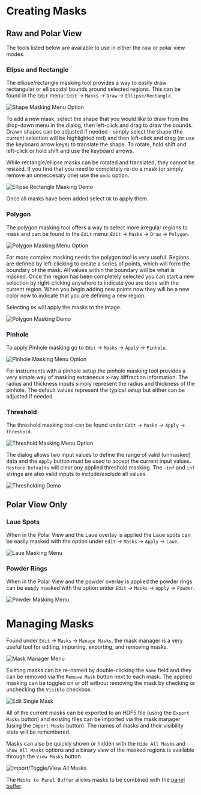 # Creating Masks

## Raw and Polar View

The tools listed below are available to use in either the raw or polar view modes.

### Elipse and Rectangle
The ellipse/rectangle masking tool provides a way to easily draw rectangular or ellipsoidal bounds around selected regions. This can be found in the `Edit` menu: `Edit` -> `Masks` -> `Draw` -> `Ellipse/Rectangle`.

![Shape Masking Menu Option](img/ellipse_rectangle_menu.png)

To add a new mask, select the shape that you would like to draw from the drop-down menu in the dialog, then left-click and drag to draw the bounds. Drawn shapes can be adjusted if needed - simply select the shape (the current selection will be highlighted red) and then left-click and drag (or use the keyboard arrow keys) to translate the shape. To rotate, hold shift and left-click or hold shift and use the keyboard arrows.

While rectangle/ellipse masks can be rotated and translated, they cannot be resized. If you find that you need to completely re-do a mask (or simply remove an unneccesary one) use the `undo` option.

![Ellipse Rectangle Masking Demo](img/ellipse_rectangle.gif)

Once all masks have been added select `OK` to apply them.

### Polygon
The polygon masking tool offers a way to select more irregular regions to mask and can be found in the `Edit` menu: `Edit` -> `Masks` -> `Draw` -> `Polygon`.

![Polygon Masking Menu Option](img/polygon_menu.png)

For more complex masking needs the polygon tool is very useful. Regions are defined by left-clicking to create a series of points, which will form the boundary of the mask. All values within the boundary will be what is masked. Once the region has been completely selected you can start a new selection by right-clicking anywhere to indicate you are done with the current region. When you begin adding new points now they will be a new color now to indicate that you are defining a new region.

Selecting `OK` will apply the masks to the image.

![Polygon Masking Demo](img/polygon_masking.gif)

### Pinhole
To apply Pinhole masking go to `Edit` -> `Masks` -> `Apply` -> `Pinhole`.

![Pinhole Masking Menu Option](img/pinhole_menu.png)

For instruments with a pinhole setup the pinhole masking tool provides a very simple way of masking extraneous x-ray diffraction information. The radius and thickness inputs simply represent the radius and thickness of the pinhole. The default values represent the typical setup but either can be adjusted if needed.

### Threshold
The threshold masking tool can be found under `Edit` -> `Masks` -> `Apply` -> `Threshold`.

![Threshold Masking Menu Option](img/threshold_menu.png)

The dialog allows two input values to define the range of valid (unmasked) data and the `Apply` button must be used to accept the current input values. `Restore Defaults` will clear any applied threshold masking. The `-inf` and `inf` strings are also valid inputs to include/exclude all values.

![Thresholding Demo](img/thresholding.gif)

## Polar View Only

### Laue Spots
When in the Polar View and the Laue overlay is applied the Laue spots can be easily masked with the option under `Edit` -> `Masks` -> `Apply` -> `Laue`.

![Laue Masking Menu](img/laue_menu.png)

### Powder Rings
When in the Polar View and the powder overlay is applied the powder rings can be easily masked with the option under `Edit` -> `Masks` -> `Apply` -> `Powder`.

![Powder Masking Menu](img/powder_menu.png)

# Managing Masks

Found under `Edit` -> `Masks` -> `Manage Masks`, the mask manager is a very useful tool for editing, importing, exporting, and removing masks.

![Mask Manager Menu](img/manage_masks_menu.png)

Existing masks can be re-named by double-clicking the `Name` field and they can be removed via the `Remove Mask` button next to each mask. The applied masking can be toggled on or off without removing the mask by checking or unchecking the `Visible` checkbox.

![Edit Single Mask](img/mask_manger_each.gif)

All of the current masks can be exported to an HDF5 file (using the `Export Masks` button) and existing files can be imported via the mask manager (using the `Import Masks` button). The names of masks and their visibility state will be remembered.

Masks can also be quickly shown or hidden with the `Hide All Masks` and `Show All Masks` options and a binary view of the masked regions is available through the `View Masks` button.

![Import/Toggle/View All Masks](img/mask_manger_all.gif)

The `Masks to Panel Buffer` allows masks to be combined with the [panel buffer](instrument/#panel-buffers).
